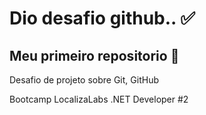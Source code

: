 # Dio desafio github.. :white_check_mark:

## Meu primeiro repositorio :1st_place_medal:

Desafio de projeto sobre Git, GitHub 

Bootcamp LocalizaLabs .NET Developer #2

